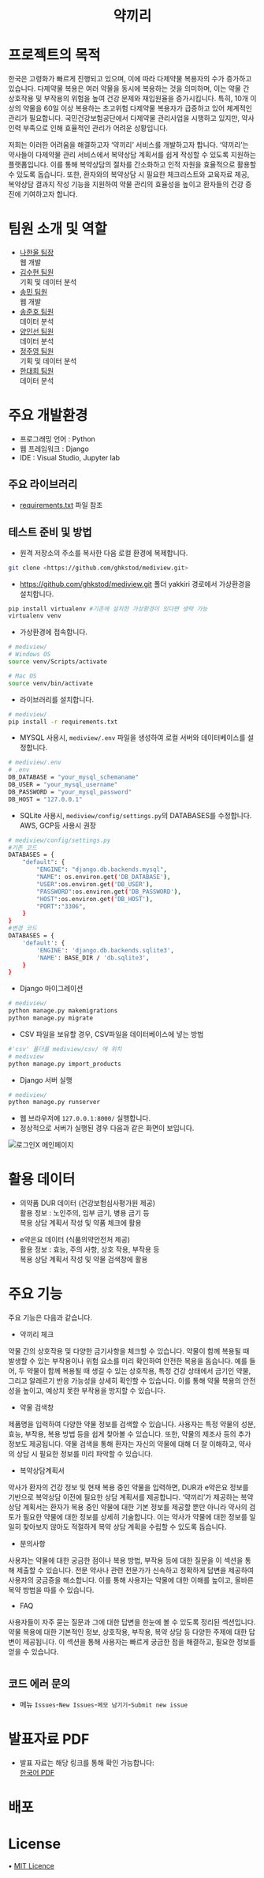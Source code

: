 <h1 align="center">
        <samp> 약끼리
        </samp>
</h1>

</h1>
<h1 align="left">
프로젝트의 목적
</h1>
 <p>
한국은 고령화가 빠르게 진행되고 있으며, 이에 따라 다제약물 복용자의 수가 증가하고 있습니다. 다제약물 복용은 여러 약물을 동시에 복용하는 것을 의미하며, 이는 약물 간 상호작용 및 부작용의 위험을 높여 건강 문제와 재입원율을 증가시킵니다. 특히, 10개 이상의 약물을 60일 이상 복용하는 초고위험 다제약물 복용자가 급증하고 있어 체계적인 관리가 필요합니다. 국민건강보험공단에서 다제약물 관리사업을 시행하고 있지만, 약사 인력 부족으로 인해 효율적인 관리가 어려운 상황입니다.<br>

저희는 이러한 어려움을 해결하고자 ‘약끼리’ 서비스를 개발하고자 합니다. ‘약끼리’는 약사들이 다제약물 관리 서비스에서 복약상담 계획서를 쉽게 작성할 수 있도록 지원하는 플랫폼입니다. 이를 통해 복약상담의 절차를 간소화하고 인적 자원을 효율적으로 활용할 수 있도록 돕습니다. 또한, 환자와의 복약상담 시 필요한 체크리스트와 교육자료 제공, 복약상담 결과지 작성 기능을 지원하여 약물 관리의 효율성을 높이고 환자들의 건강 증진에 기여하고자 합니다.
</p>
     
<h1 align="left">
  팀원 소개 및 역할
</h1>

- [나한울 팀장](https://github.com/ghkstod)<br>
웹 개발
- [김수현 팀원](https://github.com/suhyeon0325)<br>
기획 및 데이터 분석
- [송민 팀원](https://github.com/ms2063)<br>
웹 개발
- [송준호 팀원](https://github.com/Kongalmengi)<br>
데이터 분석
- [양인선 팀원](https://github.com/)<br>
데이터 분석
- [정주영 팀원](https://github.com/Ju0s)<br>
기획 및 데이터 분석
- [한대희 팀원](https://github.com/roklp)<br>
데이터 분석

<h1 align="left">
  주요 개발환경
</h1>

- 프로그래밍 언어 : Python<br>
- 웹 프레임워크 : Django<br>
- IDE : Visual Studio, Jupyter lab

<h2 align="left">
  주요 라이브러리
</h2>

- [requirements.txt](requirements.txt) 파일 참조

## 테스트 준비 및 방법

- 원격 저장소의 주소를 복사한 다음 로컬 환경에 복제합니다.

```bash
git clone <https://github.com/ghkstod/mediview.git>
```

- https://github.com/ghkstod/mediview.git 폴더 yakkiri 경로에서 가상환경을 설치합니다.

```bash
pip install virtualenv #기존에 설치한 가상환경이 있다면 생략 가능
virtualenv venv
```

- 가상환경에 접속합니다.

```bash
# mediview/
# Windows OS
source venv/Scripts/activate

# Mac OS
source venv/bin/activate
```

- 라이브러리를 설치합니다.

```bash
# mediview/
pip install -r requirements.txt
```

- MYSQL 사용시, `mediview/.env` 파일을 생성하여 로컬 서버와 데이터베이스를 설정합니다.

```bash
# mediview/.env
# .env
DB_DATABASE = "your_mysql_schemaname"
DB_USER = "your_mysql_username"
DB_PASSWORD = "your_mysql_password"
DB_HOST = "127.0.0.1"
```

- SQLite 사용시, `mediview/config/settings.py`의 DATABASES를 수정합니다. AWS, GCP등 사용시 권장

```bash
# mediview/config/settings.py
#기존 코드
DATABASES = {
    "default": {
        "ENGINE": "django.db.backends.mysql",
        "NAME": os.environ.get('DB_DATABASE'),
        "USER":os.environ.get('DB_USER'),
        "PASSWORD":os.environ.get('DB_PASSWORD'),
        "HOST":os.environ.get('DB_HOST'),
        "PORT":"3306",
    }
}
#변경 코드
DATABASES = {
    'default': {
        'ENGINE': 'django.db.backends.sqlite3',
        'NAME': BASE_DIR / 'db.sqlite3',
    }
}
```

- Django 마이그레이션

```bash
# mediview/
python manage.py makemigrations
python manage.py migrate
```

- CSV 파일을 보유할 경우, CSV파일을 데이터베이스에 넣는 방법

```bash
#'csv' 폴더를 mediview/csv/ 에 위치
# mediview
python manage.py import_products
```

- Django 서버 실행

```bash
# mediview/
python manage.py runserver
```

- 웹 브라우저에 `127.0.0.1:8000/` 실행합니다.
- 정상적으로 서버가 실행된 경우 다음과 같은 화면이 보입니다.

![로그인X 메인페이지](https://github.com/ghkstod/mediview/assets/134246762/74ccc0f6-cd43-4b3a-a072-8982c6419775)

<h1 align="left">
  활용 데이터
</h1>

- 의약품 DUR 데이터 (건강보험심사평가원 제공)<br>
활용 정보 : 노인주의, 임부 금기, 병용 금기 등<br>
복용 상담 계획서 작성 및 약품 체크에 활용

- e약은요 데이터 (식품의약안전처 제공)<br>
활용 정보 : 효능, 주의 사항, 상호 작용, 부작용 등<br>
복용 상담 계획서 작성 및 약물 검색창에 활용

<h1 align="left">
  주요 기능
</h1>
주요 기능은 다음과 같습니다.


- 약끼리 체크
<p>
   약물 간의 상호작용 및 다양한 금기사항을 체크할 수 있습니다. 약물이 함께 복용될 때 발생할 수 있는 부작용이나 위험 요소를 미리 확인하여 안전한 복용을 돕습니다. 예를 들어, 두 약물이 함께 복용될 때 생길 수 있는 상호작용, 특정 건강 상태에서 금기인 약물, 그리고 알레르기 반응 가능성을 상세히 확인할 수 있습니다. 이를 통해 약물 복용의 안전성을 높이고, 예상치 못한 부작용을 방지할 수 있습니다.
</p>

- 약물 검색창
<p>
    제품명을 입력하여 다양한 약물 정보를 검색할 수 있습니다. 사용자는 특정 약물의 성분, 효능, 부작용, 복용 방법 등을 쉽게 찾아볼 수 있습니다. 또한, 약물의 제조사 등의 추가 정보도 제공됩니다. 약물 검색을 통해 환자는 자신의 약물에 대해 더 잘 이해하고, 약사의 상담 시 필요한 정보를 미리 파악할 수 있습니다.
</p>

- 복약상담계획서
<p>
    약사가 환자의 건강 정보 및 현재 복용 중인 약물을 입력하면, DUR과 e약은요 정보를 기반으로 복약상담 이전에 필요한 상담 계획서를 제공합니다. ‘약끼리’가 제공하는 복약상담 계획서는 환자가 복용 중인 약물에 대한 기본 정보를 제공할 뿐만 아니라 약사의 검토가 필요한 약물에 대한 정보를 상세히 기술합니다. 이는 약사가 약물에 대한 정보를 일일히 찾아보지 않아도 적절하게 복약 상담 계획을 수립할 수 있도록 돕습니다.
</p>

- 문의사항
<p>
    사용자는 약물에 대한 궁금한 점이나 복용 방법, 부작용 등에 대한 질문을 이 섹션을 통해 제출할 수 있습니다. 전문 약사나 관련 전문가가 신속하고 정확하게 답변을 제공하여 사용자의 궁금증을 해소합니다. 이를 통해 사용자는 약물에 대한 이해를 높이고, 올바른 복약 방법을 따를 수 있습니다.
</p>

- FAQ
<p>
    사용자들이 자주 묻는 질문과 그에 대한 답변을 한눈에 볼 수 있도록 정리된 섹션입니다. 약물 복용에 대한 기본적인 정보, 상호작용, 부작용, 복약 상담 등 다양한 주제에 대한 답변이 제공됩니다. 이 섹션을 통해 사용자는 빠르게 궁금한 점을 해결하고, 필요한 정보를 얻을 수 있습니다.
</p>

<h1 align="left">


## 코드 에러 문의 
- 메뉴 `Issues`-`New Issues`-`메모 남기기`-`Submit new issue`

<h1 align="left">
  발표자료 PDF
</h1>
 
- 발표 자료는 해당 링크를 통해 확인 가능합니다:<br>
[한국어 PDF](pdf)



# 배포

<h1 align="left">
License
</h1>

• [MIT Licence](LICENSE)
